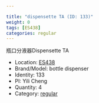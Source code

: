 ```yaml
---

title: "dispensette TA (ID: 133)"
weight: 0
tags: [ES438]
categories: regular
---
```


瓶口分液器Dispensette TA

<!--more-->



- Location: [ES438](../../tags/es438)
- Brand/Model: bottle dispenser
- Identity: 133
- PI: Yili Cheng
- Quantity: 4
- Category: [regular](../../categories/regular)






